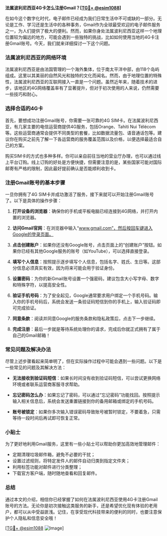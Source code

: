 **法属波利尼西亚4G卡怎么注册Gmail？[[TG💪+ @esim1088](https://t.me/s/esim1088)]**

在如今这个数字化时代，电子邮件已经成为我们日常生活中不可或缺的一部分。无论是工作、学习还是生活中的各种事务，Gmail作为全球最受欢迎的电子邮件服务之一，为人们提供了极大的便利。然而，如果你身处法属波利尼西亚这样一个地理位置较为偏远的地方，可能会遇到一些独特的挑战，比如如何使用当地的4G卡注册Gmail账号。今天，我们就来详细探讨一下这个问题。

### 法属波利尼西亚的网络环境

法属波利尼西亚是由法国管理的一个海外集体，位于南太平洋中部，由118个岛屿组成。这里以其美丽的自然风光和独特的文化而闻名。然而，由于地理位置的特殊性，法属波利尼西亚的互联网接入一直是一个问题。虽然近年来，随着技术的进步，该地区的4G网络覆盖率有了显著提升，但对于初次使用的人来说，仍然需要一些技巧和耐心。

### 选择合适的4G卡

首先，要想成功注册Gmail账号，你需要一张可靠的4G SIM卡。在法属波利尼西亚，有几家主要的电信运营商提供4G服务，包括Orange、Tahiti Nui Télécom等。这些运营商通常会提供不同类型的套餐，比如数据流量包、语音通话包等。建议你在购买之前先了解一下各运营商的服务覆盖范围以及价格，以便选择最适合自己的方案。

购买SIM卡的方式也多种多样。你可以亲自前往当地的营业厅办理，也可以通过线上平台订购。线上订购的好处是方便快捷，但需要注意的是，某些国家可能对国际邮寄有严格的限制，因此最好提前确认是否能顺利收到卡。

### 注册Gmail账号的基本步骤

一旦你拥有了4G SIM卡并成功激活了服务，接下来就可以开始注册Gmail账号了。以下是具体的操作步骤：

1. **打开设备的浏览器**：确保你的手机或平板电脑已经连接到4G网络，并打开内置的浏览器。

2. **访问Gmail官网**：在浏览器中输入“www.gmail.com”，然后按回车键进入Google的登录页面。

3. **点击创建账户**：如果你还没有Google账号，点击页面上的“创建账户”按钮。如果你已经有其他Google服务的账号（如YouTube），可以选择直接登录。

4. **填写个人信息**：按照提示逐步填写个人信息，包括名字、姓氏、生日等。这部分信息必须真实有效，因为将来可能会用于验证身份。

5. **设置密码**：为你的新Gmail账号设置一个强密码，建议包含大小写字母、数字和特殊字符，以提高安全性。

6. **验证手机号码**：为了安全起见，Google通常要求用户绑定一个手机号码。输入你的手机号码后，系统会发送一条验证码短信到你的手机上，输入验证码即可完成验证。

7. **同意条款**：阅读并同意Google的服务条款和隐私政策后，点击下一步继续。

8. **完成注册**：最后一步就是等待系统处理你的请求，完成后你就正式拥有了属于自己的Gmail邮箱！

### 常见问题及解决办法

尽管上述步骤看起来简单明了，但在实际操作过程中可能会遇到一些问题。以下是一些常见的问题及其解决方法：

- **无法接收到验证码短信**：如果长时间没有收到验证码短信，可以尝试更换网络环境或者联系运营商客服寻求帮助。
  
- **忘记密码怎么办**：如果忘记了密码，可以通过“忘记密码”功能找回。按照提示输入相关信息后，系统会发送重置链接到你的备用邮箱或绑定的手机号码。

- **账号被锁定**：如果你多次输入错误密码导致账号被暂时锁定，不要着急，只需等待一段时间后再试即可恢复正常。

### 小贴士

为了更好地利用Gmail服务，这里有一些小贴士可以帮助你更加高效地管理邮件：

- 定期清理垃圾邮件箱，避免不必要的干扰；
- 设置过滤规则，将特定发件人的邮件自动归类到指定文件夹；
- 利用标签功能对邮件进行分类整理；
- 下载官方客户端，随时随地查看和回复邮件。

### 总结

通过本文的介绍，相信你已经掌握了如何在法属波利尼西亚使用4G卡注册Gmail账号的方法。无论你是初次接触这类服务的新手，还是希望优化现有体验的老用户，都可以从中受益匪浅。记住，在享受现代科技带来的便利的同时，也要注意保护个人隐私和信息安全哦！

[[TG💪+ @esim1088](https://t.me/s/esim1088) ![Image](https://i.postimg.cc/4NQfJmqS/Snipaste-2025-05-13-00-14-12.png)]